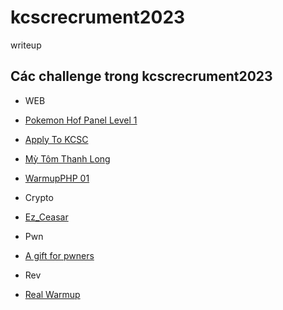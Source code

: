 # kcscrecrument2023
writeup 

## Các challenge trong kcscrecrument2023
- WEB 
 - [Pokemon Hof Panel Level 1](https://github.com/KHANHD192/kcscrecrument2023/blob/main/WEB/Pokemon%20Hof%20Panel%20Level%201/README.md)
 - [Apply To KCSC](https://github.com/KHANHD192/kcscrecrument2023/blob/main/WEB/Apply%20To%20KCSC/README.md)
 - [Mỳ Tôm Thanh Long](https://github.com/KHANHD192/kcscrecrument2023/blob/main/WEB/Mi%20Tom%20Thanh%20Long/README.md)
 - [WarmupPHP 01](https://github.com/KHANHD192/kcscrecrument2023/blob/main/WEB/WarmupPHP%2001/README.md)

- Crypto
 - [Ez_Ceasar](https://github.com/KHANHD192/kcscrecrument2023/blob/main/crypto/Ez_Ceasar/README.md)

- Pwn
 - [A gift for pwners](https://github.com/KHANHD192/kcscrecrument2023/blob/main/pwn/A%20gift%20for%20pwners/README.md)

- Rev
 - [Real Warmup](https://github.com/KHANHD192/kcscrecrument2023/blob/main/rev/Real%20Warmup/README.md)